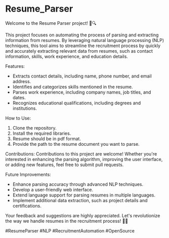 # Resume_Parser

Welcome to the Resume Parser project! 📄🔍

This project focuses on automating the process of parsing and extracting information from resumes. By leveraging natural language processing (NLP) techniques, this tool aims to streamline the recruitment process by quickly and accurately extracting relevant data from resumes, such as contact information, skills, work experience, and education details.

Features:
- Extracts contact details, including name, phone number, and email address.
- Identifies and categorizes skills mentioned in the resume.
- Parses work experience, including company names, job titles, and dates.
- Recognizes educational qualifications, including degrees and institutions.

How to Use:
1. Clone the repository.
2. Install the required libraries.
3. Resume should be in pdf format.
4. Provide the path to the resume document you want to parse.

Contributions:
Contributions to this project are welcome! Whether you're interested in enhancing the parsing algorithm, improving the user interface, or adding new features, feel free to submit pull requests.

Future Improvements:
- Enhance parsing accuracy through advanced NLP techniques.
- Develop a user-friendly web interface.
- Extend language support for parsing resumes in multiple languages.
- Implement additional data extraction, such as project details and certifications.

Your feedback and suggestions are highly appreciated. Let's revolutionize the way we handle resumes in the recruitment process! 💼🌟

#ResumeParser #NLP #RecruitmentAutomation #OpenSource

